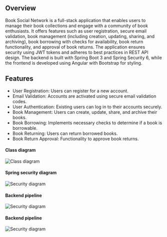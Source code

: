 ## Overview

Book Social Network is a full-stack application that enables users to manage their book collections and engage with a community of book enthusiasts. It offers features such as user registration, secure email validation, book management (including creation, updating, sharing, and archiving), book borrowing with checks for availability, book return functionality, and approval of book returns. The application ensures security using JWT tokens and adheres to best practices in REST API design. The backend is built with Spring Boot 3 and Spring Security 6, while the frontend is developed using Angular with Bootstrap for styling.

## Features

- User Registration: Users can register for a new account.
- Email Validation: Accounts are activated using secure email validation codes.
- User Authentication: Existing users can log in to their accounts securely.
- Book Management: Users can create, update, share, and archive their books.
- Book Borrowing: Implements necessary checks to determine if a book is borrowable.
- Book Returning: Users can return borrowed books.
- Book Return Approval: Functionality to approve book returns.


#### Class diagram

![Class diagram](/book-centric-social-platform\book-centric-api\images\class-diagram.png)

#### Spring security diagram
![Security diagram](/book-centric-social-platform\book-centric-api\images\security.png)

#### Backend pipeline
![Security diagram](/book-centric-social-platform\book-centric-api\images\be-pipeline.png)

#### Backend pipeline
![Security diagram](/book-centric-social-platform\book-centric-api\images\fe-pipeline.png)